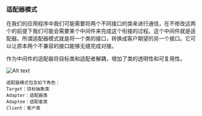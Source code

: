 ### 适配器模式
在我们的应用程序中我们可能需要将两个不同接口的类来进行通信，在不修改这两个的前提下我们可能会需要某个中间件来完成这个衔接的过程。这个中间件就是适配器。所谓适配器模式就是将一个类的接口，转换成客户期望的另一个接口。它可以让原本两个不兼容的接口能够无缝完成对接。

作为中间件的适配器将目标类和适配者解耦，增加了类的透明性和可复用性。

![Alt text](https://images2017.cnblogs.com/blog/401339/201709/401339-20170929205627606-1781915371.png)


 
~~~~
适配器模式包含如下角色：
Target：目标抽象类
Adapter：适配器类
Adaptee：适配者类
Client：客户类
~~~~